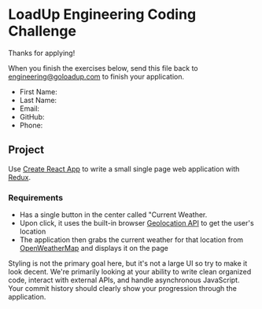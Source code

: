 # LoadUp Engineering Coding Challenge

Thanks for applying! 

When you finish the exercises below, send this file back to engineering@goloadup.com to finish your application.

 * First Name:
 * Last Name:
 * Email:
 * GitHub:
 * Phone:

## Project

Use [Create React App](https://github.com/facebook/create-react-app) to write a small single page web application with [Redux](https://redux.js.org/). 

### Requirements

* Has a single button in the center called "Current Weather.
* Upon click, it uses the built-in browser [Geolocation API](https://developer.mozilla.org/en-US/docs/Web/API/Geolocation_API) to get the user's location
* The application then grabs the current weather for that location from [OpenWeatherMap](https://openweathermap.org/current) and displays it on the page

Styling is not the primary goal here, but it's not a large UI so try to make it look decent. We're primarily looking at your ability to write clean organized code, interact with external APIs, and handle asynchronous JavaScript. Your commit history should clearly show your progression through the application. 

